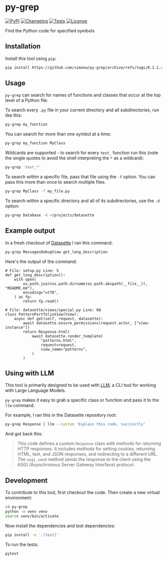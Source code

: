 # py-grep

[![PyPI](https://img.shields.io/pypi/v/py-grep.svg)](https://pypi.org/project/py-grep/)
[![Changelog](https://img.shields.io/github/v/release/simonw/py-grep?include_prereleases&label=changelog)](https://github.com/simonw/py-grep/releases)
[![Tests](https://github.com/simonw/py-grep/workflows/Test/badge.svg)](https://github.com/simonw/py-grep/actions?query=workflow%3ATest)
[![License](https://img.shields.io/badge/license-Apache%202.0-blue.svg)](https://github.com/simonw/py-grep/blob/master/LICENSE)

Find the Python code for specified symbols

## Installation

Install this tool using `pip`:
```bash
pip install https://github.com/simonw/py-grep/archive/refs/tags/0.1.1.zip
```
## Usage

`py-grep` can search for names of functions and classes that occur at the top level of a Python file.

To search every `.py` file in your current directory and all subdirectories, run like this:

```bash
py-grep my_function
```
You can search for more than one symbol at a time:
```bash
py-grep my_function MyClass
```
Wildcards are supported - to search for every `test_` function run this (note the single quotes to avoid the shell interpreting the `*` as a wildcard):
```bash
py-grep 'test_*'
```
To search within a specific file, pass that file using the `-f` option. You can pass this more than once to search multiple files.

```bash
py-grep MyClass -f my_file.py
```
To search within a specific directory and all of its subdirectories, use the `-d` option:
```bash
py-grep Database -d ~/projects/datasette
```

## Example output

In a fresh checkout of [Datasette](https://github.com/simonw/datasette) I ran this command:

```bash
py-grep MessagesDebugView get_long_description
```
Here's the output of the command:
```
# File: setup.py Line: 5
def get_long_description():
    with open(
        os.path.join(os.path.dirname(os.path.abspath(__file__)), "README.md"),
        encoding="utf8",
    ) as fp:
        return fp.read()

# File: datasette/views/special.py Line: 60
class PatternPortfolioView(View):
    async def get(self, request, datasette):
        await datasette.ensure_permissions(request.actor, ["view-instance"])
        return Response.html(
            await datasette.render_template(
                "patterns.html",
                request=request,
                view_name="patterns",
            )
        )
```

## Using with LLM

This tool is primarily designed to be used with [LLM](https://llm.datasette.io/), a CLI tool for working with Large Language Models.

`py-grep` makes it easy to grab a specific class or function and pass it to the `llm` command.

For example, I ran this in the Datasette repository root:

```bash
py-grep Response | llm --system 'Explain this code, succinctly'
```
And got back this:

> This code defines a custom `Response` class with methods for returning HTTP responses. It includes methods for setting cookies, returning HTML, text, and JSON responses, and redirecting to a different URL. The `asgi_send` method sends the response to the client using the ASGI (Asynchronous Server Gateway Interface) protocol.


## Development

To contribute to this tool, first checkout the code. Then create a new virtual environment:
```bash
cd py-grep
python -m venv venv
source venv/bin/activate
```
Now install the dependencies and test dependencies:
```bash
pip install -e '.[test]'
```
To run the tests:
```bash
pytest
```
